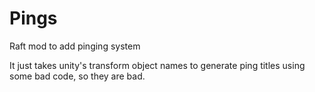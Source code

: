 # Pings
Raft mod to add pinging system

It just takes unity's transform object names to generate ping titles using some bad code, so they are bad. 
